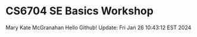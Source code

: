 # CS6704 SE Basics Workshop
Mary Kate McGranahan
Hello Github! Update: Fri Jan 26 10:43:12 EST 2024
